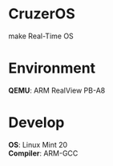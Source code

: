 # CruzerOS
make Real-Time OS

# Environment
**QEMU**: ARM RealView PB-A8

# Develop
**OS**: Linux Mint 20 </br>
**Compiler**: ARM-GCC
